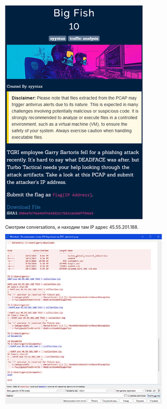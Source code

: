 ![img.png](img.png)

Смотрим conversations, и находим там IP адрес 45.55.201.188.

![img_1.png](img_1.png)